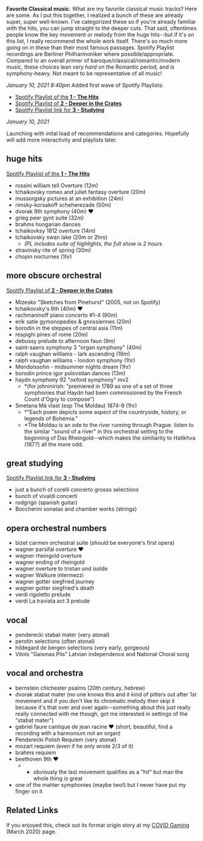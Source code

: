 **Favorite Classical music.** What are my favorite classical music tracks? Here are some. As I put this together, I realized a bunch of these are already super, super well-known. I've categorized these so if you're already familiar with the hits, you can jump straight to the deeper cuts. That said, oftentimes people know the key movement or melody from the huge hits--but if it's on this list, I really recommend the whole work itself. There's so much more going on in these than their most famous passages. Spotify Playlist recordings are Berliner Philharmoniker where possible/appropriate. Compared to an overall primer of baroque/classical/romantic/modern music, these choices lean *very hard* on the Romantic period, and is symphony-heavy. Not meant to be representative of all music!

*January 10, 2021 8:40pm*
Added first wave of Spotify Playlists:
* [Spotify Playlist of the **1 - The Hits**](https://www.google.com/url?q=https://open.spotify.com/playlist/1J0Ylt9qEUYryjQpyvKVRf?si%3D2jZy3iq4RqepNy58zblHUg&sa=D&source=hangouts&ust=1610412224048000&usg=AFQjCNEWqLLaY-5YiCN6nDMHz-JY3NIgLw) 
* [Spotify Playlist of **2 - Deeper in the Crates**](https://open.spotify.com/playlist/699zahUlVCfVF6plgDjSbX?si=BI_vQNmhSjy5Lz6qFtqKyA)
* [Spotify Playlist link for **3 - Studying**](https://open.spotify.com/playlist/1QMpNrxws9ut4yghbLTfF2?si=KaJqe8GBS66r36-LnrnwhQ)

*January 10, 2021*

Launching with inital load of recommendations and categories. Hopefully will add more interactivity and playlists later. 

## huge hits
[Spotify Playlist of the **1 - The Hits**](https://www.google.com/url?q=https://open.spotify.com/playlist/1J0Ylt9qEUYryjQpyvKVRf?si%3D2jZy3iq4RqepNy58zblHUg&sa=D&source=hangouts&ust=1610412224048000&usg=AFQjCNEWqLLaY-5YiCN6nDMHz-JY3NIgLw) 
* rossini william tell Overture (12m)
* tchaikovsky romeo and juliet fantasy overture (20m)
* mussorgsky pictures at an exhibition (24m)
* rimsky-korsakoff scheherezade (50m)
* dvorak 9th symphony (40m) :heart:
* grieg peer gynt suite (32m)
* brahms hungarian dances
* tchaikovksy 1812 overture (14m)
* tchaikovsky swan lake (20m or 2hrs)
  * *(PL includes suite of highlights, the full show is 2 hours*
* stravinsky rite of spring (30m)
* chopin nocturnes (1hr)


## more obscure orchestral
[Spotify Playlist of **2 - Deeper in the Crates**](https://open.spotify.com/playlist/699zahUlVCfVF6plgDjSbX?si=BI_vQNmhSjy5Lz6qFtqKyA)
* Mizesko "Sketches from Pinehurst" (2005, not on Spotify)
* tchaikovsky's 6th (40m) :heart:
* rachmaninoff piano concerto #1-4 (90m)
* erik satie gymonopedies & gnossiennes (20m)
* borodin in the steppes of central asia (11m)
* respighi pines of rome (20m)
* debussy prelude to afternoon faun (9m)
* saint-saens symphony 3 "organ symphony" (40m)
* ralph vaughan williams - lark ascending (16m)
* ralph vaughan williams - london symphony (1hr)
* Mendolssohn - midsummer nights dream (1hr)
* borodin prince igor polovstian dances (13m)
* haydn symphony 92 "oxford symphony" mv2
  * *(for johninirish: "premiered in 1789 as one of a set of three symphonies that Haydn had been commissioned by the French Count d'Ogny to compose")
* Smetana Má vlast (esp The Moldau) 1874-9 (1hr)
  * *"Each poem depicts some aspect of the countryside, history, or legends of Bohemia."
  * *The Moldau is an ode to the river running through Prague. listen to the similar "sound of a river" in this orchestral setting to the beginning of Das Rheingold--which makes the similiarity to Hatikhva (1877) all the more odd.

## great studying
[Spotify Playlist link for **3 - Studying**](https://open.spotify.com/playlist/1QMpNrxws9ut4yghbLTfF2?si=KaJqe8GBS66r36-LnrnwhQ)
* just a bunch of corelli concerto grosso selections
* bunch of vivaldi concerti
* rodgrigo (spanish guitar)
* Boccherini sonatas and chamber works (strings)

## opera orchestral numbers
* bizet carmen orchestral suite (should be everyone's first opera)
* wagner parsifal overture :heart:
* wagner rheingold overture
* wagner ending of rheingold
* wagner overture to tristan und isolde
* wagner Walkure intermezzi
* wagner gotter siegfried journey
* wagner gotter siegfried's death
* verdi rigoletto prelude
* verdi La traviata act 3 prelude

## vocal
* penderecki stabat mater (very atonal)
* perotin selections (often atonal)
* hildegard de bergen selections (very early, gorgeous)
* Vitols "Gaismas Pils" Latvian independence and National Choral song

## vocal and orchestra
* bernstein chichester psalms (20th century, hebrew)
* dvorak stabat mater (no one knows this and it kind of pitters out after 1st movement and if you don't like its chromatic melody then skip it because it's that over and over again--something about this just really really connected with me though, got me interested in settings of the "stabat mater")
* gabriel faure cantique de jean racine :heart: (short, beautiful, find a recording with a harmonium not an organ)
* Penderecki Polish Requiem (very atonal)
* mozart requiem (even if he only wrote 2/3 of it)
* brahms requiem
* beethoven 9th :heart:
  * * obviously the last movement qualifies as a "hit" but man the whole thing is great
* one of the mahler symphonies (maybe two!) but I never have put my finger on it

## Related Links
If you enjoyed this, check out its format origin story at my [COVID Gaming](https://bsweezy.github.io/covidgaming) (March 2020) page.
